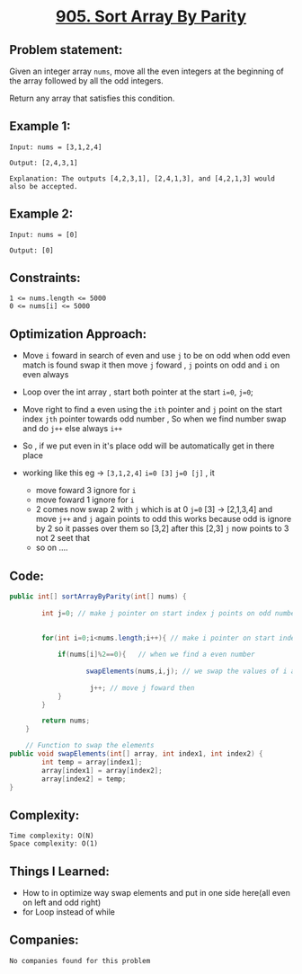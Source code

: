 <h1 align="center"><a href="https://leetcode.com/problems/sort-array-by-parity/" target="_blank">905. Sort Array By Parity</a></h1>

## Problem statement:
Given an integer array `nums`, move all the even integers at the beginning of the array followed by all the odd integers.

Return any array that satisfies this condition.



## Example 1:

```
Input: nums = [3,1,2,4]

Output: [2,4,3,1]

Explanation: The outputs [4,2,3,1], [2,4,1,3], and [4,2,1,3] would also be accepted.
```

## Example 2:

```
Input: nums = [0]

Output: [0]
```



## Constraints:

```
1 <= nums.length <= 5000
0 <= nums[i] <= 5000
```


 

## Optimization Approach:

- Move `i` foward in search of even and use `j` to be on odd when odd even match is found swap it then move `j` foward , `j` points on odd and `i` on even always
  
- Loop over the int array , start both pointer at the start `i=0`, `j=0`;
  
- Move right to find a even using the `ith` pointer and `j` point on the start index `jth` pointer towards odd number , So when we find number swap and do `j++` else always `i++`
  
- So , if we put even in it's place odd will be automatically get in there place
  
- working like this eg -> `[3,1,2,4]` `i=0 [3]`  `j=0 [j]` , it
  -  move foward 3 ignore for `i`
  -  move foward 1 ignore for `i`
  -  2 comes now swap 2 with `j` which is at 0 `j=0` [3] -> [2,1,3,4] and move `j++` and `j` again points to odd
     this works because odd is ignore by 2 so it passes over them so [3,2] after this [2,3] `j` now  points to 3 not 2 seet that
  - so on .... 
 
      


## Code: 

```java
public int[] sortArrayByParity(int[] nums) {
      
        int j=0; // make j pointer on start index j points on odd number

      
        for(int i=0;i<nums.length;i++){ // make i pointer on start index and then loop , and move i to search for even number
          
            if(nums[i]%2==0){   // when we find a even number
            
                   swapElements(nums,i,j); // we swap the values of i and j 
              
                    j++; // move j foward then 
            }
        }

        return nums;
    }

    // Function to swap the elements 
public void swapElements(int[] array, int index1, int index2) {
        int temp = array[index1]; 
        array[index1] = array[index2];
        array[index2] = temp;
}

```







## Complexity:

```
Time complexity: O(N)
Space complexity: O(1)
```

## Things I Learned:

- How to in optimize way swap elements and put in one side here(all even on left and odd right)
- for Loop instead of while
   


## Companies:

```
No companies found for this problem
```













